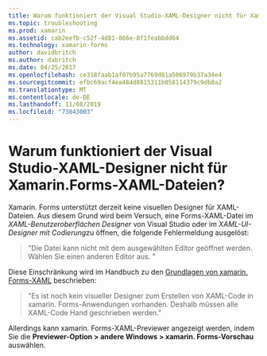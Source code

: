 ```yaml
---
title: Warum funktioniert der Visual Studio-XAML-Designer nicht für Xamarin.Forms-XAML-Dateien?
ms.topic: troubleshooting
ms.prod: xamarin
ms.assetid: cab2eefb-c52f-4d81-866e-8f1feabbdd64
ms.technology: xamarin-forms
author: davidbritch
ms.author: dabritch
ms.date: 04/25/2017
ms.openlocfilehash: ce318faab1af07b95a7769d81a506979b37a34e4
ms.sourcegitcommit: efbc69acf4ea484d8815311b058114379c9db8a2
ms.translationtype: MT
ms.contentlocale: de-DE
ms.lasthandoff: 11/08/2019
ms.locfileid: "73843003"
---
```

# <a name="why-doesnt-the-visual-studio-xaml-designer-work-for-xamarinforms-xaml-files"></a>Warum funktioniert der Visual Studio-XAML-Designer nicht für Xamarin.Forms-XAML-Dateien?

Xamarin. Forms unterstützt derzeit keine visuellen Designer für XAML-Dateien. Aus diesem Grund wird beim Versuch, eine Forms-XAML-Datei im *XAML-Benutzeroberflächen Designer* von Visual Studio oder im *XAML-UI-Designer mit Codierung*zu öffnen, die folgende Fehlermeldung ausgelöst:

> "Die Datei kann nicht mit dem ausgewählten Editor geöffnet werden. Wählen Sie einen anderen Editor aus. "

Diese Einschränkung wird im Handbuch zu den [Grundlagen von xamarin. Forms-XAML](~/xamarin-forms/xaml/xaml-basics/index.md) beschrieben:

> "Es ist noch kein visueller Designer zum Erstellen von XAML-Code in xamarin. Forms-Anwendungen vorhanden. Deshalb müssen alle XAML-Code Hand geschrieben werden."

Allerdings kann xamarin. Forms-XAML-Previewer angezeigt werden, indem Sie die **Previewer-Option > andere Windows > xamarin. Forms-Vorschau** auswählen.

